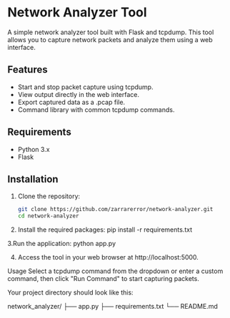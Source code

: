 # Network Analyzer Tool

A simple network analyzer tool built with Flask and tcpdump. This tool allows you to capture network packets and analyze them using a web interface.

## Features
- Start and stop packet capture using tcpdump.
- View output directly in the web interface.
- Export captured data as a .pcap file.
- Command library with common tcpdump commands.

## Requirements
- Python 3.x
- Flask

## Installation

1. Clone the repository:
   ```bash
   git clone https://github.com/zarrarerror/network-analyzer.git
   cd network-analyzer

2. Install the required packages:
   pip install -r requirements.txt
   
3.Run the application:
  python app.py
  
4. Access the tool in your web browser at http://localhost:5000.

Usage
Select a tcpdump command from the dropdown or enter a custom command, then click "Run Command" to start capturing packets.

Your project directory should look like this:

network_analyzer/
├── app.py
├── requirements.txt
└── README.md
